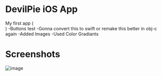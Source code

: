# DevilPie iOS App
My first app (<br>)
-Buttons test
-Gonna convert this to swift or remake this better in obj-c again
-Added Images
-Used Color Gradiants




# Screenshots

![image](https://github.com/DevilWasHere/DevilPie/assets/151879540/985e6501-8d90-47ad-8251-2bac58c86c5a)


